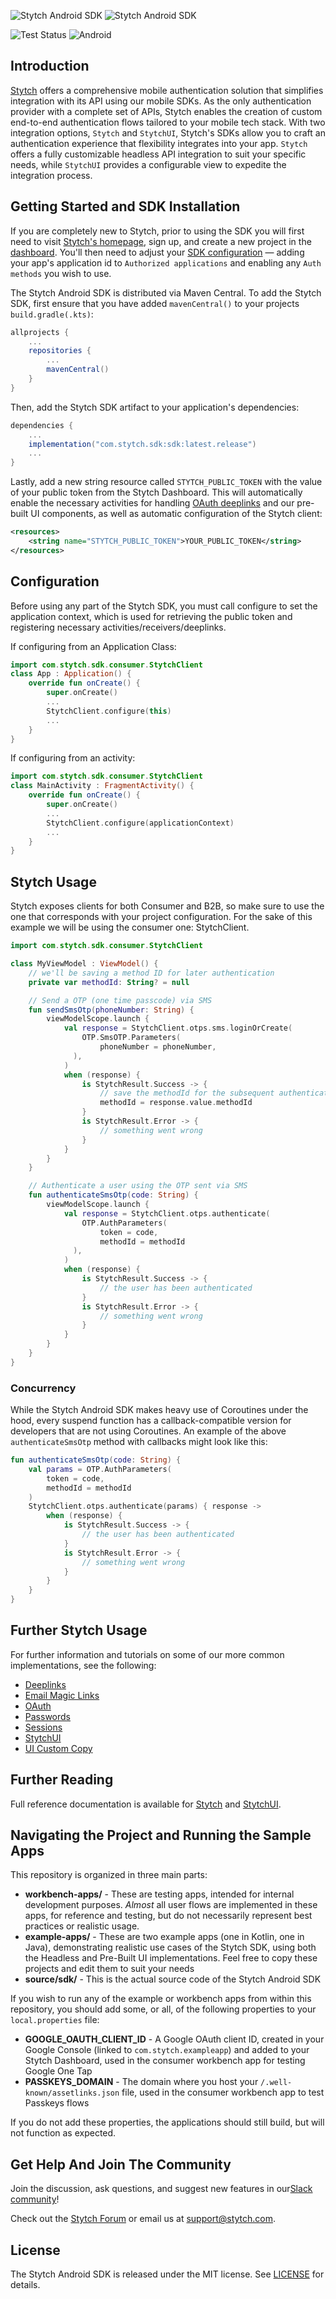 ![Stytch Android SDK](assets/Wordmark-dark-mode.png#gh-dark-mode-only)
![Stytch Android SDK](assets/Wordmark-light-mode.png#gh-light-mode-only)

![Test Status](https://github.com/stytchauth/stytch-android/actions/workflows/runOnGithub.yml/badge.svg)
![Android](https://img.shields.io/badge/Android-SDK23+-blue)

## Introduction
[Stytch](https://stytch.com) offers a comprehensive mobile authentication solution that simplifies integration with its API using our mobile SDKs. As the only authentication provider with a complete set of APIs, Stytch enables the creation of custom end-to-end authentication flows tailored to your mobile tech stack. With two integration options, `Stytch` and `StytchUI`, Stytch's SDKs allow you to craft an authentication experience that flexibility integrates into your app. `Stytch` offers a fully customizable headless API integration to suit your specific needs, while `StytchUI` provides a configurable view to expedite the integration process.

## Getting Started and SDK Installation
If you are completely new to Stytch, prior to using the SDK you will first need to visit [Stytch's homepage](https://stytch.com), sign up, and create a new project in the [dashboard](https://stytch.com/dashboard/home). You'll then need to adjust your [SDK configuration](https://stytch.com/dashboard/sdk-configuration) — adding your app's application id to `Authorized applications` and enabling any `Auth methods` you wish to use.

The Stytch Android SDK is distributed via Maven Central. To add the Stytch SDK, first ensure that you have added `mavenCentral()` to your projects `build.gradle(.kts)`:
```gradle
allprojects {
    ...
    repositories {
        ...
        mavenCentral()
    }
}
```
Then, add the Stytch SDK artifact to your application's dependencies:
```gradle
dependencies {
    ...
    implementation("com.stytch.sdk:sdk:latest.release")
    ...
}
```

Lastly, add a new string resource called `STYTCH_PUBLIC_TOKEN` with the value of your public token from the Stytch Dashboard. This will automatically enable the necessary activities for handling [OAuth deeplinks](./tutorials/OAuth.md) and our pre-built UI components, as well as automatic configuration of the Stytch client:
```xml
<resources>
    <string name="STYTCH_PUBLIC_TOKEN">YOUR_PUBLIC_TOKEN</string>
</resources>
```

## Configuration
Before using any part of the Stytch SDK, you must call configure to set the application context, which is used for retrieving the public token and registering necessary activities/receivers/deeplinks.

If configuring from an Application Class:
``` kotlin
import com.stytch.sdk.consumer.StytchClient
class App : Application() {  
    override fun onCreate() {  
        super.onCreate()
        ...
        StytchClient.configure(this)
        ...
    }
}
```

If configuring from an activity:
``` kotlin
import com.stytch.sdk.consumer.StytchClient
class MainActivity : FragmentActivity() {
    override fun onCreate() {  
        super.onCreate()
        ...
        StytchClient.configure(applicationContext)
        ...
    }
}
```

## Stytch Usage
Stytch exposes clients for both Consumer and B2B, so make sure to use the one that corresponds with your project configuration. For the sake of this example we will be using the consumer one: StytchClient.

``` kotlin
import com.stytch.sdk.consumer.StytchClient

class MyViewModel : ViewModel() {
    // we'll be saving a method ID for later authentication
    private var methodId: String? = null

    // Send a OTP (one time passcode) via SMS
    fun sendSmsOtp(phoneNumber: String) {
        viewModelScope.launch {
            val response = StytchClient.otps.sms.loginOrCreate(  
                OTP.SmsOTP.Parameters(  
                    phoneNumber = phoneNumber,  
              ),  
            )
            when (response) {  
                is StytchResult.Success -> {
                    // save the methodId for the subsequent authenticate call 
                    methodId = response.value.methodId  
                }  
                is StytchResult.Error -> {  
                    // something went wrong  
                }  
            }
        }
    }

    // Authenticate a user using the OTP sent via SMS
    fun authenticateSmsOtp(code: String) {
        viewModelScope.launch {
            val response = StytchClient.otps.authenticate(
                OTP.AuthParameters(
                    token = code,
                    methodId = methodId
              ),  
            )
            when (response) {  
                is StytchResult.Success -> {
                    // the user has been authenticated
                }  
                is StytchResult.Error -> {  
                    // something went wrong  
                }  
            }
        }
    }
}
```
### Concurrency
While the Stytch Android SDK makes heavy use of Coroutines under the hood, every suspend function has a callback-compatible version for developers that are not using Coroutines. An example of the above `authenticateSmsOtp` method with callbacks might look like this:
```kotlin
fun authenticateSmsOtp(code: String) {
    val params = OTP.AuthParameters(
        token = code,
        methodId = methodId
    )
    StytchClient.otps.authenticate(params) { response ->
        when (response) {
            is StytchResult.Success -> {
                // the user has been authenticated
            }
            is StytchResult.Error -> {
                // something went wrong
            }
        }
    }
}
```

## Further Stytch Usage
For further information and tutorials on some of our more common implementations, see the following:
* [Deeplinks](./tutorials/Deeplinks.md)
* [Email Magic Links](./tutorials/EmailMagicLinks.md)
* [OAuth](./tutorials/OAuth.md)
* [Passwords](./tutorials/Passwords.md)
* [Sessions](./tutorials/Sessions.md)
* [StytchUI](./tutorials/UI.md)
* [UI Custom Copy](./tutorials/Localization.md)

## Further Reading
Full reference documentation is available for [Stytch](https://stytchauth.github.io/stytch-android/sdk/index.html) and [StytchUI](https://stytchauth.github.io/stytch-android/ui/index.html).

## Navigating the Project and Running the Sample Apps
This repository is organized in three main parts:
* **workbench-apps/** - These are testing apps, intended for internal development purposes. _Almost_ all user flows are implemented in these apps, for reference and testing, but do not necessarily represent best practices or realistic usage.
* **example-apps/** - These are two example apps (one in Kotlin, one in Java), demonstrating realistic use cases of the Stytch SDK, using both the Headless and Pre-Built UI implementations. Feel free to copy these projects and edit them to suit your needs
* **source/sdk/** - This is the actual source code of the Stytch Android SDK

If you wish to run any of the example or workbench apps from within this repository, you should add some, or all, of the following properties to your `local.properties` file:
* **GOOGLE_OAUTH_CLIENT_ID** - A Google OAuth client ID, created in your Google Console (linked to `com.stytch.exampleapp`) and added to your Stytch Dashboard, used in the consumer workbench app for testing Google One Tap
* **PASSKEYS_DOMAIN** - The domain where you host your `/.well-known/assetlinks.json` file, used in the consumer workbench app to test Passkeys flows

If you do not add these properties, the applications should still build, but will not function as expected.

## Get Help And Join The Community
Join the discussion, ask questions, and suggest new features in our ​[Slack community](https://stytch.com/docs/resources/support/overview)!

Check out the [Stytch Forum](https://forum.stytch.com/) or email us at [support@stytch.com](mailto:support@stytch.com).

## License
The Stytch Android SDK is released under the MIT license. See [LICENSE](LICENSE) for details.
